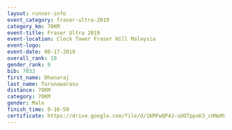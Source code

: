 ```yaml
---
layout: runner-info 
event_category: fraser-ultra-2019 
category_km: 70KM 
event-title: Fraser Ultra 2019 
event-location: Clock Tower Fraser Hill Malaysia 
event-logo: 
event-date: 08-17-2019 
overall_rank: 10
gender_rank: 9
bib: 7033
first_name: Dhanaraj
last_name: Turunawarasu
distance: 70KM
category: 70KM
gender: Male
finish_time: 9-16-50
certificate: https://drive.google.com/file/d/1KMFwQP4J-uUOTppxK3_cHNeMr0T5SLLu/view?usp=sharing
---
```

